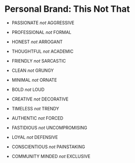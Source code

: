 # Personal Brand: This Not That

- PASSIONATE *not* AGGRESSIVE
- PROFESSIONAL *not* FORMAL
- HONEST *not* ARROGANT
- THOUGHTFUL *not* ACADEMIC
- FRIENDLY *not* SARCASTIC

- CLEAN *not* GRUNGY
- MINIMAL *not* ORNATE
- BOLD *not* LOUD
- CREATIVE *not* DECORATIVE
- TIMELESS *not* TRENDY

- AUTHENTIC *not* FORCED
- FASTIDIOUS *not* UNCOMPROMISING
- LOYAL *not* DEFENSIVE
- CONSCIENTIOUS *not* PAINSTAKING
- COMMUNITY MINDED *not* EXCLUSIVE